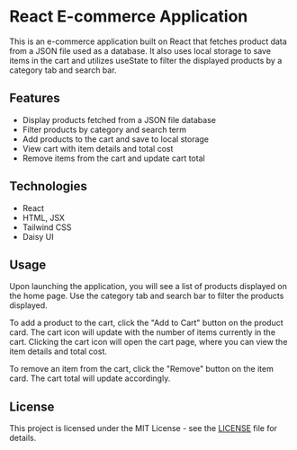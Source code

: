 # React E-commerce Application

This is an e-commerce application built on React that fetches product data from a JSON file used as a database. It also uses local storage to save items in the cart and utilizes useState to filter the displayed products by a category tab and search bar.

## Features

- Display products fetched from a JSON file database
- Filter products by category and search term
- Add products to the cart and save to local storage
- View cart with item details and total cost
- Remove items from the cart and update cart total

## Technologies

- React
- HTML, JSX
- Tailwind CSS
- Daisy UI

## Usage

Upon launching the application, you will see a list of products displayed on the home page. Use the category tab and search bar to filter the products displayed.

To add a product to the cart, click the "Add to Cart" button on the product card. The cart icon will update with the number of items currently in the cart. Clicking the cart icon will open the cart page, where you can view the item details and total cost.

To remove an item from the cart, click the "Remove" button on the item card. The cart total will update accordingly.

## License

This project is licensed under the MIT License - see the [LICENSE](LICENSE) file for details.
